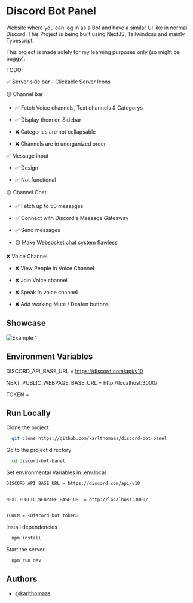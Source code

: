 
# Discord Bot Panel

Website where you can log in as a Bot and have a similar UI like in normal Discord.
This Project is being built using NextJS, Tailwindcss and mainly Typescript. 

This project is made solely for my learning purposes only (so might be buggy).


TODO:

✅ Server side bar - Clickable Server Icons 

🟡 Channel bar
 
* ✅ Fetch Voice channels, Text channels & Categorys

* ✅ Display them on Sidebar

* ❌ Categories are not collapsable

* ❌ Channels are in unorganized order


✅ Message input

 * ✅ Design

 * ✅ Not functional

🟡 Channel Chat

* ✅ Fetch up to 50 messages

* ✅ Connect with Discord's Message Gateaway

* ✅ Send messages

* 🟡 Make Websocket chat system flawless

❌ Voice Channel

* ❌ View People in Voice Channel

* ❌ Join Voice channel

* ❌ Speak in voice channel

* ❌ Add working Mute / Deafen  buttons

## Showcase

![Example 1](https://gifyu.com/image/S3ZPs)

## Environment Variables

DISCORD_API_BASE_URL = https://discord.com/api/v10


NEXT_PUBLIC_WEBPAGE_BASE_URL = http://localhost:3000/


TOKEN = <Discord bot token>


## Run Locally

Clone the project

```bash
  git clone https://github.com/karlthomaas/discord-bot-panel
```

Go to the project directory

```bash
  cd discord-bot-banel
```

Set environmental Variables in .env.local

```bash
DISCORD_API_BASE_URL = https://discord.com/api/v10


NEXT_PUBLIC_WEBPAGE_BASE_URL = http://localhost:3000/


TOKEN = <Discord bot token>
```

Install dependencies

```bash
  npm install
```

Start the server

```bash
  npm run dev
```


## Authors

- [@karlthomaas](https://github.com/karlthomaas)


